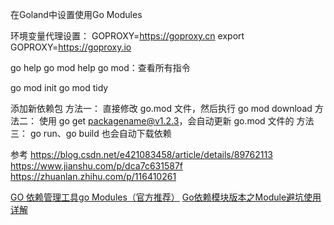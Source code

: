 在Goland中设置使用Go Modules

环境变量代理设置：
GOPROXY=https://goproxy.cn
export GOPROXY=https://goproxy.io


go help
go mod help
go mod：查看所有指令




go mod init 
go mod tidy



添加新依赖包
方法一：
直接修改 go.mod 文件，然后执行 go mod download
方法二：
使用 go get packagename@v1.2.3，会自动更新 go.mod 文件的
方法三：
go run、go build 也会自动下载依赖




参考
https://blog.csdn.net/e421083458/article/details/89762113
https://www.jianshu.com/p/dca7c631587f
https://zhuanlan.zhihu.com/p/116410261

[GO 依赖管理工具go Modules（官方推荐）](https://segmentfault.com/a/1190000020543746)
[Go依赖模块版本之Module避坑使用详解](https://www.huaweicloud.com/articles/e6d378ea113c6a82c5f2856a2ca8d4e1.html)



